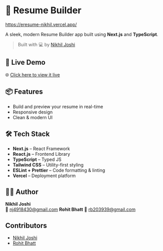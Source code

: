 # 📄 Resume Builder
https://eresume-nikhil.vercel.app/

A sleek, modern Resume Builder app built using **Next.js** and **TypeScript**.

> Built with 💻 by [Nikhil Joshi](mailto:nj4918430@gmail.com)

## 🚀 Live Demo
🌐 [Click here to view it live](https://eresume-nikhil.vercel.app)

## 📦 Features
- Build and preview your resume in real-time
- Responsive design
- Clean & modern UI


## 🛠 Tech Stack
- **Next.js** – React Framework
- **React.js** – Frontend Library
- **TypeScript** – Typed JS
- **Tailwind CSS** – Utility-first styling
- **ESLint + Prettier** – Code formatting & linting
- **Vercel** – Deployment platform


## 🧑‍💻 Author
**Nikhil Joshi**  
📧 [nj4918430@gmail.com](mailto:nj4918430@gmail.com)
**Rohit Bhatt**
📧 [rb203939@gmail.com](mailto:rb203939@gmail.com)

## Contributors

- [Nikhil Joshi](https://github.com/nikhiljoshi812)  
- [Rohit Bhatt](https://github.com/Rohit0909-ux) 




